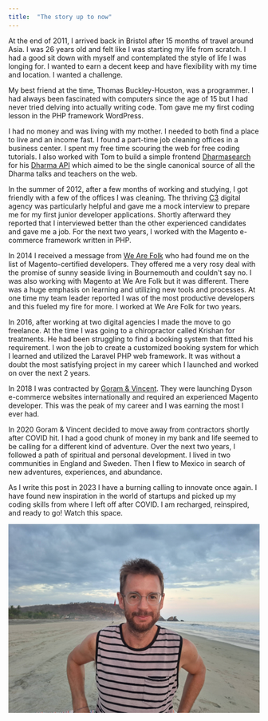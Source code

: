 ```yaml
---
title:  "The story up to now"
---
```

At the end of 2011, I arrived back in Bristol after 15 months of travel around Asia. I was 26 years old and felt like I was starting my life from scratch. I had a good sit down with myself and contemplated the style of life I was longing for. I wanted to earn a decent keep and have flexibility with my time and location. I wanted a challenge.

My best friend at the time, Thomas Buckley-Houston, was a programmer. I had always been fascinated with computers since the age of 15 but I had never tried delving into actually writing code. Tom gave me my first coding lesson in the PHP framework WordPress.

I had no money and was living with my mother. I needed to both find a place to live and an income fast. I found a part-time job cleaning offices in a business center. I spent my free time scouring the web for free coding tutorials. I also worked with Tom to build a simple frontend [Dharmasearch][dharmasearch-gh] for his [Dharma API][dharma-api-gh] which aimed to be the single canonical source of all the Dharma talks and teachers on the web.

In the summer of 2012, after a few months of working and studying, I got friendly with a few of the offices I was cleaning. The thriving [C3][c3-agency] digital agency was particularly helpful and gave me a mock interview to prepare me for my first junior developer applications. Shortly afterward they reported that I interviewed better than the other experienced candidates and gave me a job. For the next two years, I worked with the Magento e-commerce framework written in PHP.

In 2014 I received a message from [We Are Folk][we-are-folk] who had found me on the list of Magento-certified developers. They offered me a very rosy deal with the promise of sunny seaside living in Bournemouth and couldn't say no. I was also working with Magento at We Are Folk but it was different. There was a huge emphasis on learning and utilizing new tools and processes. At one time my team leader reported I was of the most productive developers and this fueled my fire for more. I worked at We Are Folk for two years.

In 2016, after working at two digital agencies I made the move to go freelance. At the time I was going to a chiropractor called Krishan for treatments. He had been struggling to find a booking system that fitted his requirement. I won the job to create a customized booking system for which I learned and utilized the Laravel PHP web framework. It was without a doubt the most satisfying project in my career which I launched and worked on over the next 2 years.

In 2018 I was contracted by [Goram & Vincent][goram-and-vincent]. They were launching Dyson e-commerce websites internationally and required an experienced Magento developer. This was the peak of my career and I was earning the most I ever had.

In 2020 Goram & Vincent decided to move away from contractors shortly after COVID hit. I had a good chunk of money in my bank and life seemed to be calling for a different kind of adventure. Over the next two years, I followed a path of spiritual and personal development. I lived in two communities in England and Sweden. Then I flew to Mexico in search of new adventures, experiences, and abundance.

As I write this post in 2023 I have a burning calling to innovate once again. I have found new inspiration in the world of startups and picked up my coding skills from where I left off after COVID. I am recharged, reinspired, and ready to go! Watch this space.

![The story up to now](/assets/images/the-story-up-to-now.jpg)

[dharmasearch-gh]:   https://github.com/jaystewartcouk/dharmasearch
[dharma-api-gh]:     https://github.com/tombh/dharma-api
[c3-agency]:         https://c3.agency/
[we-are-folk]:       https://www.wearefolk.com/
[goram-and-vincent]: https://goramandvincent.com/
